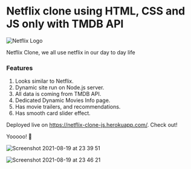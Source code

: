 # Netflix clone using HTML, CSS and JS only with TMDB API

![Netflix Logo](https://github.com/ya-boris/netflix-clone-js/blob/main/public/img/logo.png?raw=true)

Netflix Clone, we all use netflix in our day to day life

### Features

1. Looks similar to Netflix.
2. Dynamic site run on Node.js server.
3. All data is coming from TMDB API.
4. Dedicated Dynamic Movies Info page.
5. Has movie trailers, and recommendations.
6. Has smooth card slider effect.

Deployed live on https://netflix-clone-js.herokuapp.com/. Check out!

Yooooo! 🚀

![Screenshot 2021-08-19 at 23 39 51](https://user-images.githubusercontent.com/68222437/130140880-c7930c91-1e4b-4922-9a78-c54defde4400.png)

![Screenshot 2021-08-19 at 23 46 21](https://user-images.githubusercontent.com/68222437/130141617-4015cd1b-b181-4da0-ad59-5d7e2e484533.png)
